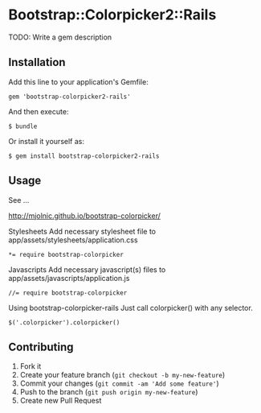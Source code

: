 # Bootstrap::Colorpicker2::Rails

TODO: Write a gem description

## Installation

Add this line to your application's Gemfile:

    gem 'bootstrap-colorpicker2-rails'

And then execute:

    $ bundle

Or install it yourself as:

    $ gem install bootstrap-colorpicker2-rails

## Usage

See ...

http://mjolnic.github.io/bootstrap-colorpicker/

Stylesheets
Add necessary stylesheet file to app/assets/stylesheets/application.css

    *= require bootstrap-colorpicker

Javascripts
Add necessary javascript(s) files to app/assets/javascripts/application.js

    //= require bootstrap-colorpicker


Using bootstrap-colorpicker-rails
Just call colorpicker() with any selector.

    $('.colorpicker').colorpicker()

## Contributing

1. Fork it
2. Create your feature branch (`git checkout -b my-new-feature`)
3. Commit your changes (`git commit -am 'Add some feature'`)
4. Push to the branch (`git push origin my-new-feature`)
5. Create new Pull Request
